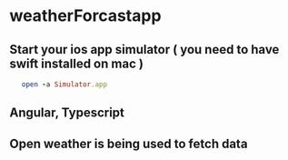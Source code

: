 # weatherForcastapp

## Start your ios app simulator ( you need to have swift installed on mac )

```ruby
   open -a Simulator.app
```

## Angular, Typescript 

## Open weather is being used to fetch data 
